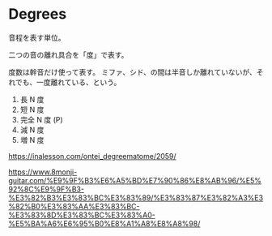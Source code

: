 # Degrees

音程を表す単位。

二つの音の離れ具合を「度」で表す。

度数は幹音だけ使って表す。
ミファ、シド、の間は半音しか離れていないが、それでも、一度離れている、という。

1. 長 N 度
2. 短 N 度
3. 完全 N 度 (P)
4. 減 N 度
5. 増 N 度

https://inalesson.com/ontei_degreematome/2059/

https://www.8monji-guitar.com/%E9%9F%B3%E6%A5%BD%E7%90%86%E8%AB%96/%E5%92%8C%E9%9F%B3-%E3%82%B3%E3%83%BC%E3%83%89/%E3%83%87%E3%82%A3%E3%82%B0%E3%83%AA%E3%83%BC-%E3%83%8D%E3%83%BC%E3%83%A0-%E5%BA%A6%E6%95%B0%E8%A1%A8%E8%A8%98/
